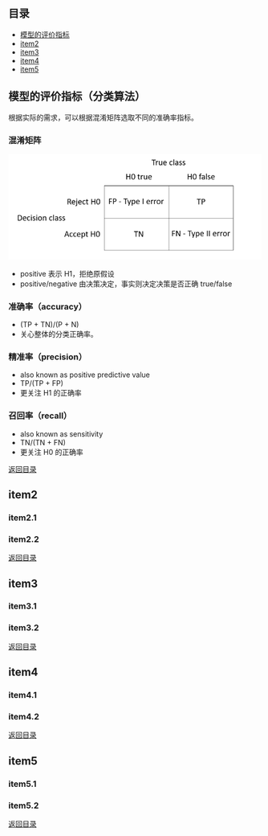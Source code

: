 ## <span id="jump0">目录<span>
  
  * [模型的评价指标](#jump1)
  * [item2](#jump2)
  * [item3](#jump3)
  * [item4](#jump4)
  * [item5](#jump5)

## <span id="jump1">模型的评价指标（分类算法）<span>
  
  根据实际的需求，可以根据混淆矩阵选取不同的准确率指标。
  
  ### 混淆矩阵
  <p align="center">
    <img src="https://github.com/mylu314/blog/blob/main/images/confusion_matrix.png">
  <p>
    
  * positive 表示 H1，拒绝原假设
  * positive/negative 由决策决定，事实则决定决策是否正确 true/false
  
  ### 准确率（accuracy）
  
  * (TP + TN)/(P + N)
  * 关心整体的分类正确率。
  
  ### 精准率（precision）
  
  * also known as positive predictive value
  * TP/(TP + FP)
  * 更关注 H1 的正确率
  
  ### 召回率（recall）
  
  * also known as sensitivity
  * TN/(TN + FN)
  * 更关注 H0 的正确率
  
[返回目录](#jump0)


## <span id="jump2">item2<span>
  
  ### item2.1
 
  ### item2.2
  
 
[返回目录](#jump0)

## <span id="jump3">item3<span>
  
  ### item3.1
 
  ### item3.2

[返回目录](#jump0)

## <span id="jump4">item4<span>
  
  ### item4.1
 
  ### item4.2

[返回目录](#jump0)


## <span id="jump5">item5<span>
  
  ### item5.1
 
  ### item5.2
  
[返回目录](#jump0)


